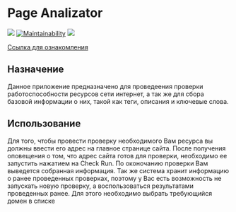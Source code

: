 # Page Analizator

![](https://github.com/zhekavafiev/php-project-lvl3/workflows/Page-analizator-CI/badge.svg)
[![Maintainability](https://api.codeclimate.com/v1/badges/687423688903f9371f02/maintainability)](https://codeclimate.com/github/zhekavafiev/php-project-lvl3/maintainability)
<a href="https://codeclimate.com/github/zhekavafiev/php-project-lvl3/test_coverage"><img src="https://api.codeclimate.com/v1/badges/687423688903f9371f02/test_coverage" /></a>

[Ссылка для ознакомления](https://evgvfv-page-analizator.herokuapp.com/)

## Назначение
Данное приложение предназначено для проведеения проверки работоспособности ресурсов сети интернет, а так же для сбора базовой информации о них, такой как теги, описания и ключевые слова. 

## Использование
Для того, чтобы провести проверку необходимого Вам ресурса вы должны ввести его адрес на главное странице сайта. После получения оповещения о том, что адрес сайта готов для проверки, необходимо ее запустить нажатием на Check Run. По оконочанию проверки Вам выведется собранная информация. Так же система хранит информацию о ранее проведенных проверках, поэтому у Вас есть возможность не запускать новую проверку, а воспользоваться результатами проведенных ранее. Для этого необходимо выбрать требующийся домен в списке
